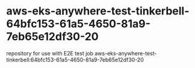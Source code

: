 # aws-eks-anywhere-test-tinkerbell-64bfc153-61a5-4650-81a9-7eb65e12df30-20
repository for use with E2E test job aws-eks-anywhere-test-tinkerbell:64bfc153-61a5-4650-81a9-7eb65e12df30-20
